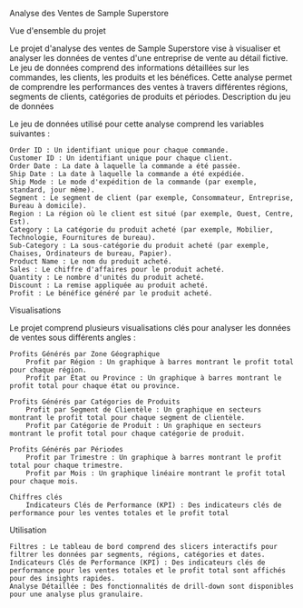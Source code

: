 Analyse des Ventes de Sample Superstore

Vue d'ensemble du projet

Le projet d'analyse des ventes de Sample Superstore vise à visualiser et analyser les données de ventes d'une entreprise de vente au détail fictive. Le jeu de données comprend des informations détaillées sur les commandes, les clients, les produits et les bénéfices. Cette analyse permet de comprendre les performances des ventes à travers différentes régions, segments de clients, catégories de produits et périodes.
Description du jeu de données

Le jeu de données utilisé pour cette analyse comprend les variables suivantes :

    Order ID : Un identifiant unique pour chaque commande.
    Customer ID : Un identifiant unique pour chaque client.
    Order Date : La date à laquelle la commande a été passée.
    Ship Date : La date à laquelle la commande a été expédiée.
    Ship Mode : Le mode d'expédition de la commande (par exemple, standard, jour même).
    Segment : Le segment de client (par exemple, Consommateur, Entreprise, Bureau à domicile).
    Region : La région où le client est situé (par exemple, Ouest, Centre, Est).
    Category : La catégorie du produit acheté (par exemple, Mobilier, Technologie, Fournitures de bureau).
    Sub-Category : La sous-catégorie du produit acheté (par exemple, Chaises, Ordinateurs de bureau, Papier).
    Product Name : Le nom du produit acheté.
    Sales : Le chiffre d'affaires pour le produit acheté.
    Quantity : Le nombre d'unités du produit acheté.
    Discount : La remise appliquée au produit acheté.
    Profit : Le bénéfice généré par le produit acheté.

Visualisations

Le projet comprend plusieurs visualisations clés pour analyser les données de ventes sous différents angles :

    Profits Générés par Zone Géographique
        Profit par Région : Un graphique à barres montrant le profit total pour chaque région.
        Profit par État ou Province : Un graphique à barres montrant le profit total pour chaque état ou province.

    Profits Générés par Catégories de Produits
        Profit par Segment de Clientèle : Un graphique en secteurs montrant le profit total pour chaque segment de clientèle.
        Profit par Catégorie de Produit : Un graphique en secteurs montrant le profit total pour chaque catégorie de produit.

    Profits Générés par Périodes
        Profit par Trimestre : Un graphique à barres montrant le profit total pour chaque trimestre.
        Profit par Mois : Un graphique linéaire montrant le profit total pour chaque mois.

    Chiffres clés
        Indicateurs Clés de Performance (KPI) : Des indicateurs clés de performance pour les ventes totales et le profit total

Utilisation

    Filtres : Le tableau de bord comprend des slicers interactifs pour filtrer les données par segments, régions, catégories et dates.
    Indicateurs Clés de Performance (KPI) : Des indicateurs clés de performance pour les ventes totales et le profit total sont affichés pour des insights rapides.
    Analyse Détaillée : Des fonctionnalités de drill-down sont disponibles pour une analyse plus granulaire.
